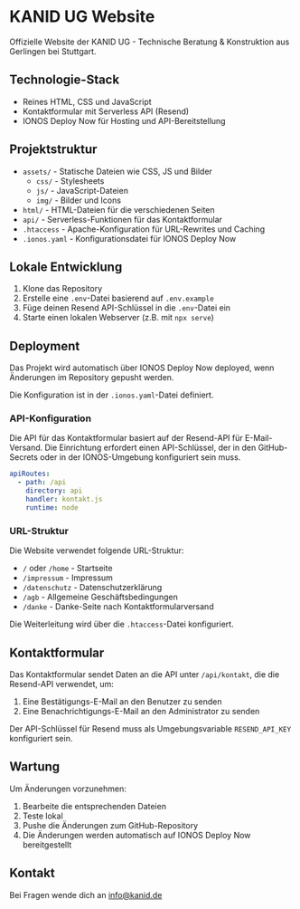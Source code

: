 # KANID UG Website

Offizielle Website der KANID UG - Technische Beratung & Konstruktion aus Gerlingen bei Stuttgart.

## Technologie-Stack

- Reines HTML, CSS und JavaScript
- Kontaktformular mit Serverless API (Resend)
- IONOS Deploy Now für Hosting und API-Bereitstellung

## Projektstruktur

- `assets/` - Statische Dateien wie CSS, JS und Bilder
  - `css/` - Stylesheets
  - `js/` - JavaScript-Dateien
  - `img/` - Bilder und Icons
- `html/` - HTML-Dateien für die verschiedenen Seiten
- `api/` - Serverless-Funktionen für das Kontaktformular
- `.htaccess` - Apache-Konfiguration für URL-Rewrites und Caching
- `.ionos.yaml` - Konfigurationsdatei für IONOS Deploy Now

## Lokale Entwicklung

1. Klone das Repository
2. Erstelle eine `.env`-Datei basierend auf `.env.example`
3. Füge deinen Resend API-Schlüssel in die `.env`-Datei ein
4. Starte einen lokalen Webserver (z.B. mit `npx serve`)

## Deployment

Das Projekt wird automatisch über IONOS Deploy Now deployed, wenn Änderungen im Repository gepusht werden.

Die Konfiguration ist in der `.ionos.yaml`-Datei definiert.

### API-Konfiguration

Die API für das Kontaktformular basiert auf der Resend-API für E-Mail-Versand. Die Einrichtung erfordert einen API-Schlüssel, der in den GitHub-Secrets oder in der IONOS-Umgebung konfiguriert sein muss.

```yaml
apiRoutes:
  - path: /api
    directory: api
    handler: kontakt.js
    runtime: node
```

### URL-Struktur

Die Website verwendet folgende URL-Struktur:

- `/` oder `/home` - Startseite
- `/impressum` - Impressum 
- `/datenschutz` - Datenschutzerklärung
- `/agb` - Allgemeine Geschäftsbedingungen
- `/danke` - Danke-Seite nach Kontaktformularversand

Die Weiterleitung wird über die `.htaccess`-Datei konfiguriert.

## Kontaktformular

Das Kontaktformular sendet Daten an die API unter `/api/kontakt`, die die Resend-API verwendet, um:

1. Eine Bestätigungs-E-Mail an den Benutzer zu senden
2. Eine Benachrichtigungs-E-Mail an den Administrator zu senden

Der API-Schlüssel für Resend muss als Umgebungsvariable `RESEND_API_KEY` konfiguriert sein.

## Wartung

Um Änderungen vorzunehmen:

1. Bearbeite die entsprechenden Dateien
2. Teste lokal
3. Pushe die Änderungen zum GitHub-Repository
4. Die Änderungen werden automatisch auf IONOS Deploy Now bereitgestellt

## Kontakt

Bei Fragen wende dich an info@kanid.de